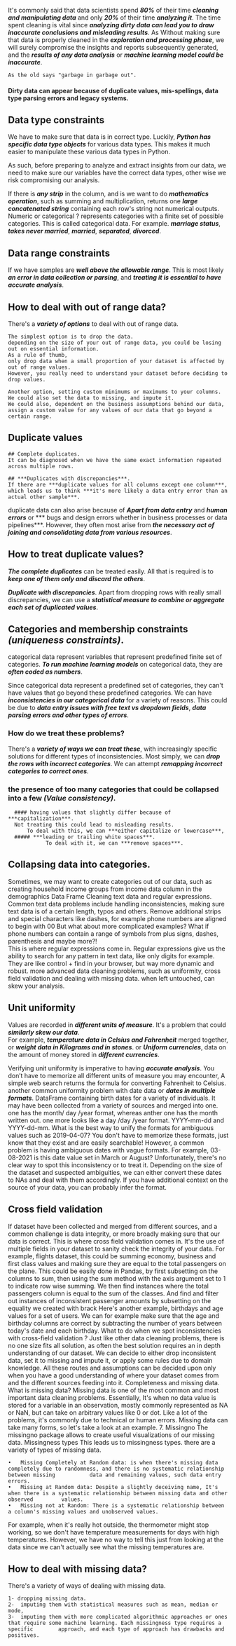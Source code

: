 It's commonly said that data scientists spend ***80%*** of their time ***cleaning and manipulating data*** and only ***20%*** of their time ***analyzing it***. The time spent cleaning is vital since ***analyzing dirty data can lead you to draw inaccurate conclusions and misleading results***. 
As Without making sure that data is properly cleaned in the ***exploration and processing phase***, we will surely compromise the insights and reports subsequently generated, and the ***results of any data analysis*** or ***machine learning model could be inaccurate***.

	As the old says "garbage in garbage out". 
#### Dirty data can appear because of duplicate values, mis-spellings, data type parsing errors and legacy systems. 
## Data type constraints
We have to make sure that data is in correct type.
Luckily, ***Python has specific data type objects***  for various data types. This makes it much easier to manipulate these various data types in Python.

As such, before preparing to analyze and extract insights from our data, we need to make sure our variables have the correct data types, other wise we risk compromising our analysis. 

If there is ***any strip*** in the column, and is we want to do ***mathematics operation***, such as summing and multiplication, returns one ***large concatenated string*** containing each row's string not numerical outputs. 
Numeric or categorical ?
represents categories with a finite set of possible categories. This is called categorical data.
For example. ***marriage status***, ***takes never married***, ***married***, ***separated***, ***divorced***.

## Data range constraints 
If we have samples are ***well above the allowable range***. 
This is most likely ***an error in data collection or parsing***, and ***treating it is essential to have accurate analysis***. 

## How to deal with out of range data?
There's a ***variety of options*** to deal with out of range data. 

	The simplest option is to drop the data. 
	depending on the size of your out of range data, you could be losing out on essential information. 
	As a rule of thumb, 
	only drop data when a small proportion of your dataset is affected by out of range values.
	However, you really need to understand your dataset before deciding to drop values. 

	Another option, setting custom minimums or maximums to your columns. 
	We could also set the data to missing, and impute it.
 	We could also, dependent on the business assumptions behind our data, 
	assign a custom value for any values of our data that go beyond a certain range.
 
## Duplicate values 
	## Complete duplicates.
	It can be diagnosed when we have the same exact information repeated across multiple rows.
	
	## ***Duplicates with discrepancies***.
	If there are ***duplicate values for all columns except one column***, 
	which leads us to think ***it's more likely a data entry error than an actual other sample***.
	
duplicate data can also arise because of ***Apart from data entry*** and ***human errors*** or *** bugs and design errors whether in business processes or data pipelines***.
However, they often most arise from ***the necessary act of joining and consolidating data from various resources***. 

## How to treat duplicate values?
***The complete duplicates*** can be treated easily. All that is required is to ***keep one of them only and discard the others***. 

***Duplicate with discrepancies***. Apart from dropping rows with really small discrepancies, we can use a ***statistical measure to combine or aggregate each set of duplicated values***.

## Categories and membership constraints ***(uniqueness constraints)***.

categorical data represent variables that represent predefined finite set of categories.
***To run machine learning models*** on categorical data, they are ***often coded as numbers***. 

Since categorical data represent a predefined set of categories, they can't have values that go beyond these predefined categories. 
We can have ***inconsistencies in our categorical data*** for a variety of reasons. 
This could be due to ***data entry issues with free text vs dropdown fields***, ***data parsing errors and other types of errors***. 

  ### How do we treat these problems?
There's a ***variety of ways we can treat these***, with increasingly specific solutions for different types of inconsistencies.
Most simply, we can ***drop the rows with incorrect categories***. 
We can attempt ***remapping incorrect categories to correct ones***.

  ### the presence of too many categories that could be collapsed into a few ***(Value consistency)***.
      #### having values that slightly differ because of ***capitalization***. 
      Not treating this could lead to misleading results. 
          To deal with this, we can ***either capitalize or lowercase***,  
      ##### ***leading or trailing white spaces***. 
                To deal with it, we can ***remove spaces***.
## Collapsing data into categories.

Sometimes, we may want to create categories out of our data, such as creating household income groups from income data column in the demographics Data Frame
Cleaning text data and regular expressions. 
Common text data problems include handling inconsistencies, making sure text data is of a certain length, typos and others. 
Remove additional strips and special characters like dashes, for example phone numbers are aligned to begin with 00
But what about more complicated examples?  What if phone numbers can contain a range of symbols from plus signs, dashes, parenthesis and maybe more?!  
This is where regular expressions come in. Regular expressions give us the ability to search for any pattern in text data, like only digits for example. They are like control + find in your browser, but way more dynamic and robust. 
more advanced data cleaning problems, such as uniformity, cross field validation and dealing with missing data. when left untouched, can skew your analysis. 
## Unit uniformity
Values are recorded in ***different units of measure***. It's a problem that could ***similarly skew our data***.  
For example, ***temperature data in Celsius and Fahrenheit*** merged together, or ***weight data in Kilograms and in stones***.
or ***Uniform currencies***, data on the amount of money stored in ***different currencies***. 

Verifying unit uniformity is imperative to having ***accurate analysis***. 
You don’t have to memorize all different units of measure  you may encounter, A simple web search returns the formula for converting Fahrenheit to Celsius.
another common uniformity problem with date data or  ***dates in multiple formats***. 
DataFrame containing birth dates for a variety of individuals. It may have been collected from a variety of sources and merged into one. one has the month/ day /year format, whereas anther one has the month written out. one more looks like a day /day /year format. 
YYYY-mm-dd and YYYY-dd-mm. What is the best way to unify the formats for ambiguous values such as 2019-04-07?
You don't have to memorize these formats, just know that they exist and are easily searchable! 
However, a common problem is having ambiguous dates with vague formats. For example, 03-08-2021 is this date value set in March or August? Unfortunately, there's no clear way to spot this inconsistency or to treat it. Depending on the size of the dataset and suspected ambiguities, we can either convert these dates to NAs and deal with them accordingly. If you have additional context on the source of your data, you can probably infer the format.

## Cross field validation
If dataset have been collected and merged from different sources, and a common challenge is data integrity, or more broadly making sure that our data is correct.
This is where cross field validation comes in. It's the use of multiple fields in your dataset to sanity check the integrity of your data. 
For example, flights dataset, this could be summing economy, business and first class values and making sure they are equal to the total passengers on the plane.
 This could be easily done in Pandas, by first subsetting on the columns to sum, then using the sum method with the axis argument set to 1 to indicate row wise summing. We then find instances where the total passengers column is equal to the sum of the classes. And find and filter out instances of inconsistent passenger amounts by subsetting on the equality we created with brack
Here's another example, birthdays and age values for a set of users. We can for example make sure that the age and birthday columns are correct by subtracting the number of years between today's date and each birthday. 
What to do when we spot inconsistencies with cross-field validation ?
Just like other data cleaning problems, there is no one size fits all solution, as often the best solution requires an in depth understanding of our dataset. We can decide to either drop inconsistent data, set it to missing and impute it, or apply some rules due to domain knowledge. All these routes and assumptions can be decided upon only when you have a good understanding of where your dataset comes from and the different sources feeding into it. 
Completeness and missing data. 
What is missing data?
Missing data is one of the most common and most important data cleaning problems. Essentially, It's when no data value is stored for a variable in an observation, mostly commonly represented as NA or NaN, but can take on arbitrary values like 0 or dot.
 Like a lot of the problems, it's commonly due to technical or human errors. 
Missing data can take many forms, so let's take a look at an example. 
7. Missingno
The missingno package allows to create useful visualizations of our missing data. 
 Missingness types
This leads us to missingness types. there are a variety of types of missing data.

	•	Missing Completely at Random data: is when there's missing data completely due to randomness, and there is no systematic relationship between missing 			data and remaining values, such data entry errors. 
	•	Missing at Random data: Despite a slightly deceiving name, It's when there is a systematic relationship between missing data and other observed 		values.
	•	Missing not at Random: There is a systematic relationship between a column's missing values and unobserved values.

For example, when it's really hot outside, the thermometer might stop working, so we don't have temperature measurements for days with high temperatures. However, we have no way to tell this just from looking at the data since we can't actually see what the missing temperatures are. 

## How to deal with missing data?
There's a variety of ways of dealing with missing data.

	1- dropping missing data.
	2-	imputing them with statistical measures such as mean, median or mode, 
	3-	imputing them with more complicated algorithmic approaches or ones that require some machine learning. Each missingness type requires a specific 		approach, and each type of approach has drawbacks and positives.
